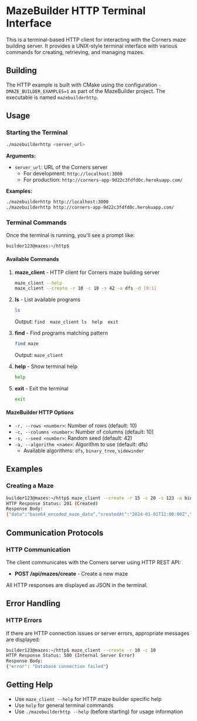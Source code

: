 # MazeBuilder HTTP Terminal Interface

This is a terminal-based HTTP client for interacting with the Corners maze building server. It provides a UNIX-style terminal interface with various commands for creating, retrieving, and managing mazes.

## Building

The HTTP example is built with CMake using the configuration `-DMAZE_BUILDER_EXAMPLES=1` as part of the MazeBuilder project. The executable is named `mazebuilderhttp`.

## Usage

### Starting the Terminal

```bash
./mazebuilderhttp <server_url>
```

**Arguments:**
- `server_url`: URL of the Corners server
  - For development: `http://localhost:3000`
  - For production: `http://corners-app-9d22c3fdfd0c.herokuapp.com/`

**Examples:**
```bash
./mazebuilderhttp http://localhost:3000
./mazebuilderhttp http://corners-app-9d22c3fdfd0c.herokuapp.com/
```

### Terminal Commands

Once the terminal is running, you'll see a prompt like:
```
builder123@mazes:~/http$
```

#### Available Commands

1. **maze_client** - HTTP client for Corners maze building server
   ```bash
   maze_client --help
   maze_client --create -r 10 -c 10 -s 42 -a dfs -d [0:1]
   ```

2. **ls** - List available programs
   ```bash
   ls
   ```
   Output: `find  maze_client ls  help  exit`

3. **find** - Find programs matching pattern
   ```bash
   find maze
   ```
   Output: `maze_client`

4. **help** - Show terminal help
   ```bash
   help
   ```

5. **exit** - Exit the terminal
   ```bash
   exit
   ```

#### MazeBuilder HTTP Options

- `-r, --rows <number>`: Number of rows (default: 10)
- `-c, --columns <number>`: Number of columns (default: 10)  
- `-s, --seed <number>`: Random seed (default: 42)
- `-a, --algorithm <name>`: Algorithm to use (default: dfs)
  - Available algorithms: `dfs`, `binary_tree`, `sidewinder`

## Examples

### Creating a Maze
```bash
builder123@mazes:~/http$ maze_client --create -r 15 -c 20 -s 123 -a binary_tree
HTTP Response Status: 201 (Created)
Response Body:
{"data":"base64_encoded_maze_data","createdAt":"2024-01-01T12:00:00Z","version_str":"v7.2.6"}
```


## Communication Protocols

### HTTP Communication
The client communicates with the Corners server using HTTP REST API:
- **POST /api/mazes/create** - Create a new maze

All HTTP responses are displayed as JSON in the terminal.

## Error Handling

### HTTP Errors
If there are HTTP connection issues or server errors, appropriate messages are displayed:
```bash
builder123@mazes:~/http$ maze_client --create -r 10 -c 10
HTTP Response Status: 500 (Internal Server Error)
Response Body:
{"error": "Database connection failed"}
```

## Getting Help

- Use `maze_client --help` for HTTP maze builder specific help
- Use `help` for general terminal commands
- Use `./mazebuilderhttp --help` (before starting) for usage information
